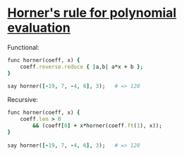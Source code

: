 [1]: http://rosettacode.org/wiki/Horner's_rule_for_polynomial_evaluation

# [Horner's rule for polynomial evaluation][1]

Functional:

```ruby
func horner(coeff, x) {
    coeff.reverse.reduce { |a,b| a*x + b };
}
 
say horner([-19, 7, -4, 6], 3);   # => 128
```


Recursive:

```ruby
func horner(coeff, x) {
    coeff.len > 0
        && (coeff[0] + x*horner(coeff.ft(1), x));
}
 
say horner([-19, 7, -4, 6], 3);   # => 128
```